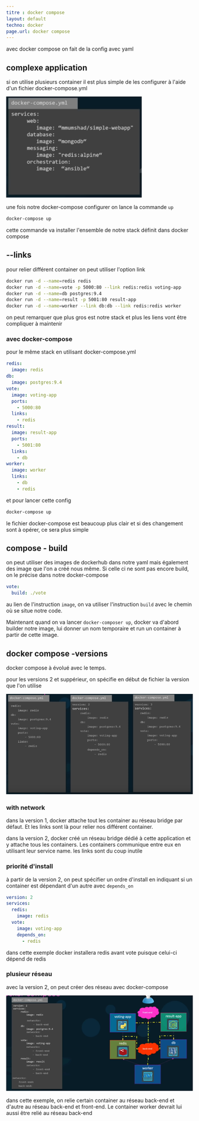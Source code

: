 ```yaml
---
titre : docker compose
layout: default
techno: docker
page.url: docker compose
---
```


avec docker compose on fait de la config avec yaml

## complexe application

si on utilise plusieurs container il est plus simple de les configurer à l'aide d'un fichier docker-compose.yml

![docker-compose.yml](/assets/img/docker/dockerCompose.png)

une fois notre docker-compose configurer on lance la commande `up`

```bash
docker-compose up
```

cette commande va installer l'ensemble de notre stack définit dans docker compose

## --links

pour relier différent container on peut utiliser l'option link

```bash
docker run -d --name=redis redis
docker run -d --name=vote -p 5000:80 --link redis:redis voting-app
docker run -d --name=db postgres:9.4 
docker run -d --name=result -p 5001:80 result-app
docker run -d --name=worker --link db:db --link redis:redis worker
```

on peut remarquer que plus gros est notre stack et plus les liens vont être compliquer à maintenir

### avec docker-compose

pour le même stack en utilisant docker-compose.yml
```yaml
redis:
  image: redis
db:
  image: postgres:9.4
vote:
  image: voting-app
  ports:
    - 5000:80
  links:
    - redis
result:
  image: result-app
  ports:
    - 5001:80
  links:
    - db
worker:
  image: worker
  links:
    - db
    - redis
```

et pour lancer cette config

```bash
docker-compose up
```

le fichier docker-compose est beaucoup plus clair et si des changement sont à opérer, ce sera plus simple

## compose - build

on peut utiliser des images de dockerhub dans notre yaml mais également des image que l'on a créé nous même. Si celle ci ne sont pas encore build, on le précise dans notre docker-compose

```yaml
vote:
  build: ./vote
```

au lien de l'instruction `image`, on va utiliser l'instruction `build` avec le chemin où se situe notre code.

Maintenant quand on va lancer `docker-composer up`, docker va d'abord builder notre image, lui donner un nom temporaire et run un container à partir de cette image. 

## docker compose -versions

docker compose à évolué avec le temps.

pour les versions 2 et suppérieur, on spécifie en début de fichier la version que l'on utilise

![compose version](/assets/img/docker/composeVersion.png)

### with network

dans la version 1, docker attache tout les container au réseau bridge par défaut. Et les links sont là pour relier nos différent container.

dans la version 2, docker créé un réseau bridge dédié à cette application et y attache tous les containers. Les containers communique entre eux en utilisant leur service name. les links sont du coup inutile

### priorité d'install

à partir de la version 2, on peut spécifier un ordre d'install en indiquant si un container est dépendant d'un autre avec `depends_on`

```yaml
version: 2
services:
  redis:
    image: redis
  vote:
    image: voting-app
    depends_on:
      - redis
```

dans cette exemple docker installera redis avant vote puisque celui-ci dépend de redis

### plusieur réseau

avec la version 2, on peut créer des réseau avec docker-compose

![compose version](/assets/img/docker/ComposeMultipleNetwork.png)

dans cette exemple, on relie certain container au réseau back-end et d'autre au réseau back-end et front-end. Le container worker devrait lui aussi être relié au réseau back-end